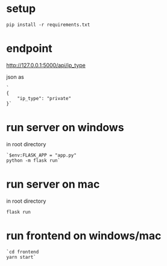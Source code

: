 # setup

`pip install -r requirements.txt
`
# endpoint 

http://127.0.0.1:5000/api/ip_type

json as 

    `
    {
        "ip_type": "private"
    }`

# run server on windows

in root directory

    `$env:FLASK_APP = "app.py"  
    python -m flask run`
 
# run server on mac
 
in root directory

`flask run`
 
# run frontend on windows/mac

    `cd frontend 
    yarn start`

